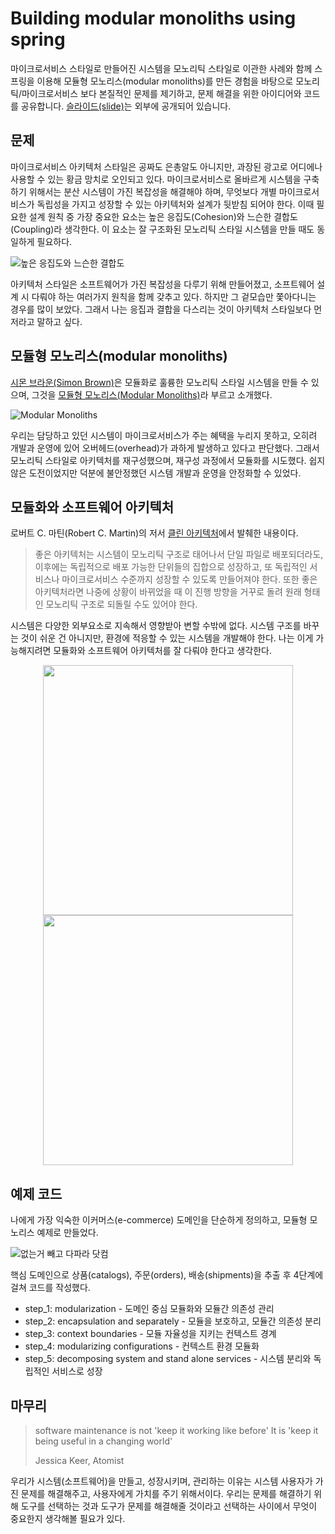 # Building modular monoliths using spring

마이크로서비스 스타일로 만들어진 시스템을 모노리틱 스타일로 이관한 사례와 함께 스프링을 이용해 모듈형 모노리스(modular monoliths)를 만든 경험을 바탕으로 모노리틱/마이크로서비스 보다 본질적인 문제를 제기하고, 문제 해결을 위한 아이디어와 코드를 공유합니다. [슬라이드(slide)](https://www.slideshare.net/arawnkr/ss-195979955)는 외부에 공개되어 있습니다.

## 문제

마이크로서비스 아키텍처 스타일은 공짜도 은총알도 아니지만, 과장된 광고로 어디에나 사용할 수 있는 황금 망치로 오인되고 있다. 마이크로서비스로 올바르게 시스템을 구축하기 위해서는 분산 시스템이 가진 복잡성을 해결해야 하며, 무엇보다 개별 마이크로서비스가 독립성을 가지고 성장할 수 있는 아키텍처와 설계가 뒷받침 되어야 한다. 이때 필요한 설계 원칙 중 가장 중요한 요소는 높은 응집도(Cohesion)와 느슨한 결합도(Coupling)라 생각한다. 이 요소는 잘 구조화된 모노리틱 스타일 시스템을 만들 때도 동일하게 필요하다.

![높은 응집도와 느슨한 결합도](.README/cohesion_coupling.jpeg)

아키텍처 스타일은 소프트웨어가 가진 복잡성을 다루기 위해 만들어졌고, 소프트웨어 설계 시 다뤄야 하는 여러가지 원칙을 함께 갖추고 있다. 하지만 그 겉모습만 쫓아다니는 경우를 많이 보았다. 그래서 나는 응집과 결합을 다스리는 것이 아키텍처 스타일보다 먼저라고 말하고 싶다.

## 모듈형 모노리스(modular monoliths) 

[시몬 브라운(Simon Brown)](https://simonbrown.je)은 모듈화로 훌륭한 모노리틱 스타일 시스템을 만들 수 있으며, 그것을 [모듈형 모노리스(Modular Monoliths)](https://youtu.be/5OjqD-ow8GE)라 부르고 소개했다. 

![Modular Monoliths](.README/modular-monoliths.jpeg)

우리는 담당하고 있던 시스템이 마이크로서비스가 주는 혜택을 누리지 못하고, 오히려 개발과 운영에 있어 오버헤드(overhead)가 과하게 발생하고 있다고 판단했다. 그래서 모노리틱 스타일로 아키텍처를 재구성했으며, 재구성 과정에서 모듈화를 시도했다. 쉽지 않은 도전이었지만 덕분에 불안정했던 시스템 개발과 운영을 안정화할 수 있었다.

## 모듈화와 소프트웨어 아키텍처

로버트 C. 마틴(Robert C. Martin)의 저서 [클린 아키텍처](https://blog.insightbook.co.kr/2019/08/08/클린-아키텍처/)에서 발췌한 내용이다.

> 좋은 아키텍처는 시스템이 모노리틱 구조로 태어나서 단일 파일로 배포되더라도, 이후에는 독립적으로 배포 가능한 단위들의 집합으로 성장하고, 또 독립적인 서비스나 마이크로서비스 수준까지 성장할 수 있도록 만들어져야 한다. 또한 좋은 아키텍처라면 나중에 상황이 바뀌었을 때 이 진행 방향을 거꾸로 돌려 원래 형태인 모노리틱 구조로 되돌릴 수도 있어야 한다. 

시스템은 다양한 외부요소로 지속해서 영향받아 변할 수밖에 없다. 시스템 구조를 바꾸는 것이 쉬운 건 아니지만, 환경에 적응할 수 있는 시스템을 개발해야 한다. 나는 이게 가능해지려면 모듈화와 소프트웨어 아키텍처를 잘 다뤄야 한다고 생각한다.

<div align="center">
    <p float="left">
        <img width="400px" src=".README/modularity.jpeg"/>
        <img width="400px" src=".README/software-architecture.jpeg"/>
    </p>
</div>

## 예제 코드

나에게 가장 익숙한 이커머스(e-commerce) 도메인을 단순하게 정의하고, 모듈형 모노리스 예제로 만들었다.

![없는거 빼고 다파라 닷컴](.README/e-commerce.jpeg)

핵심 도메인으로 상품(catalogs), 주문(orders), 배송(shipments)을 추출 후 4단계에 걸쳐 코드를 작성했다.  

* step_1: modularization - 도메인 중심 모듈화와 모듈간 의존성 관리
* step_2: encapsulation and separately - 모듈을 보호하고, 모듈간 의존성 분리 
* step_3: context boundaries - 모듈 자율성을 지키는 컨텍스트 경계
* step_4: modularizing configurations  - 컨텍스트 환경 모듈화
* step_5: decomposing system and stand alone services - 시스템 분리와 독립적인 서비스로 성장

## 마무리

> software maintenance is not 'keep it working like before' 
> It is 'keep it being useful in a changing world'
>
> Jessica Keer, Atomist

 우리가 시스템(소프트웨어)을 만들고, 성장시키며, 관리하는 이유는 시스템 사용자가 가진 문제를 해결해주고, 사용자에게 가치를 주기 위해서이다. 우리는 문제를 해결하기 위해 도구를 선택하는 것과 도구가 문제를 해결해줄 것이라고 선택하는 사이에서 무엇이 중요한지 생각해볼 필요가 있다.